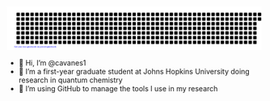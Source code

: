 ![gitartwork](gitartwork.svg)
- 👋 Hi, I’m @cavanes1
- 👀 I’m a first-year graduate student at Johns Hopkins University doing research in quantum chemistry
- 🌱 I’m using GitHub to manage the tools I use in my research

<!---
Things to add in the future:
- 💞️ I’m looking to collaborate on ...
- 📫 How to reach me ...
--->

